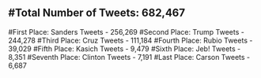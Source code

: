 #Total Number of Tweets: 682,467 
---
#First Place: Sanders Tweets - 256,269
#Second Place: Trump Tweets - 244,278
#Third Place: Cruz Tweets - 111,184
#Fourth Place: Rubio Tweets - 39,029
#Fifth Place: Kasich Tweets - 9,479
#Sixth Place: Jeb! Tweets - 8,351
#Seventh Place: Clinton Tweets - 7,191
#Last Place: Carson Tweets - 6,687
